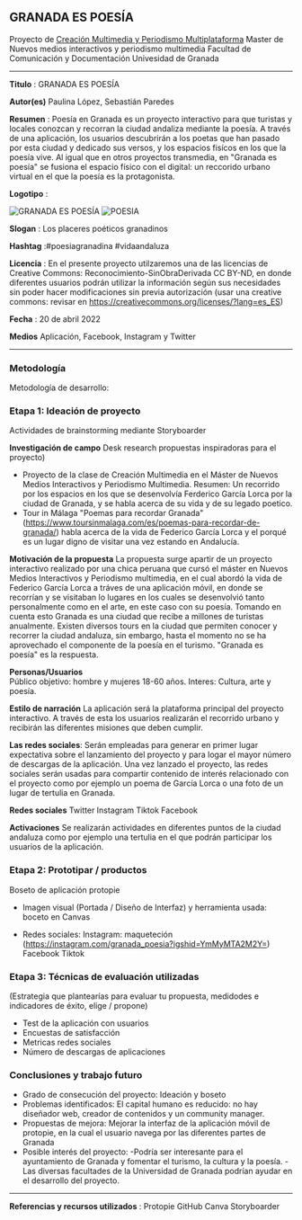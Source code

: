 ## GRANADA ES POESÍA 

Proyecto de [Creación Multimedia y Periodismo Multiplataforma](https://github.com/mgea/PeriodismoMultimedia)
Master de Nuevos medios interactivos y periodismo multimedia
Facultad de Comunicación y Documentación
Univesidad de Granada  

----

**Titulo** : GRANADA ES POESÍA

**Autor(es)** Paulina López, Sebastián Paredes

**Resumen** : Poesía en Granada es un proyecto interactivo para que turistas y locales conozcan y recorran la ciudad andaliza mediante la poesía. A través de una aplicación, los usuarios descubrirán a los poetas que han pasado por esta ciudad y dedicado sus versos, y los espacios fisícos en los que la poesía
vive. Al igual que en otros proyectos transmedia, en "Granada es poesía" se fusiona el espacio físico con el digital: un reccorido urbano virtual en el
que la poesía es la protagonista.

**Logotipo** : 

![GRANADA ES POESÍA](https://github.com/sparedes877/Poesia-en-Granada_2022/blob/master/poesiaengranada.png)
![POESIA](https://github.com/sparedes877/Poesia-en-Granada_2022/blob/master/poessiaengrana.png)

**Slogan** : Los placeres poéticos granadinos

**Hashtag** :#poesiagranadina #vidaandaluza 

**Licencia** : En el presente proyecto utilzaremos una de las licencias de Creative Commons: Reconocimiento-SinObraDerivada 
CC BY-ND, en donde diferentes usuarios podrán utilizar la información según sus necesidades sin poder hacer modificaciones sin previa autorización (usar una creative commons: revisar en https://creativecommons.org/licenses/?lang=es_ES) 

**Fecha** : 20 de abril 2022

**Medios** Aplicación, Facebook, Instagram y Twitter 

---

### Metodología

Metodología de desarrollo: 

### Etapa 1: Ideación de proyecto 

Actividades de brainstorming mediante Storyboarder

**Investigación de campo**   Desk research propuestas inspiradoras para el proyecto) 

* Proyecto de la clase de Creación Multimedia en el Máster de Nuevos Medios Interactivos y Periodismo Multimedia. Resumen: Un recorrido por los espacios
en los que se desenvolvía Ferderico García Lorca por la ciudad de Granada, y se habla acerca de su vida y de su legado poetico. 
* Tour in Málaga "Poemas para recordar Granada" (https://www.toursinmalaga.com/es/poemas-para-recordar-de-granada/) habla acerca de la vida de Federico
García Lorca y el porqué es un lugar digno de visitar una vez estando en Andalucía.

**Motivación de la propuesta** 
La propuesta surge apartir de un proyecto interactivo realizado por una chica peruana que cursó el máster en Nuevos Medios Interactivos y Periodismo
multimedia, en el cual abordó la vida de Federico García Lorca a tráves de una aplicación móvil, en donde se recorrían y se visitaban lo lugares en los
cuales se desenvolvió tanto personalmente como en el arte, en este caso con su poesía.
Tomando en cuenta esto Granada es una ciudad que recibe a millones de turistas anualmente. Existen diversos tours en la ciudad que permiten conocer y
recorrer la ciudad andaluza, sin embargo, hasta el momento no se ha aprovechado el componente de la poesía en el turismo. "Granada es poesía" es la
respuesta.

**Personas/Usuarios**  
Público objetivo: hombre y mujeres 18-60 años. 
Interes: Cultura, arte y poesía.

**Estilo de narración** 
La aplicación será la plataforma principal del proyecto interactivo. A través de esta los usuarios realizarán el recorrido urbano y recibirán las
diferentes misiones que deben cumplir.

**Las redes sociales**:
Serán empleadas para generar en primer lugar expectativa sobre el lanzamiento del proyecto y para logar el mayor número de descargas de
la aplicación. Una vez lanzado el proyecto, las redes sociales serán usadas para compartir contenido de interés relacionado con el proyecto como por
ejemplo un poema de García Lorca o una foto de un lugar de tertulia en Granada.

**Redes sociales**
Twitter
Instagram
Tiktok
Facebook

**Activaciones**
Se realizarán actividades en diferentes puntos de la ciudad andaluza como por ejemplo una tertulia en el que podrán participar los usuarios de la
aplicación.

### Etapa 2: Prototipar / productos 

Boseto de aplicación protopie

* Imagen visual (Portada / Diseño de Interfaz) y herramienta usada:
boceto en Canvas

* Redes sociales:
Instagram: maqueteción (https://instagram.com/granada_poesia?igshid=YmMyMTA2M2Y=)
Facebook
Tiktok

### Etapa 3: Técnicas de evaluación utilizadas

(Estrategia que plantearías para evaluar tu propuesta, medidodes e indicadores de éxito, elige / propone) 

* Test de la aplicación con usuarios
* Encuestas de satisfacción
* Metricas redes sociales
* Número de descargas de aplicaciones 

### Conclusiones y trabajo futuro

* Grado de consecución del proyecto: Ideación y boseto
* Problemas identificados: El capital humano es reducido: no hay diseñador web, creador de contenidos y un community manager.  
* Propuestas de mejora: Mejorar la interfaz de la aplicación móvil de protopie, en la cual el usuario navega por las diferentes partes de Granada 
* Posible interés del proyecto: 
-Podría ser interesante para el ayuntamiento de Granada y fomentar el turismo, la cultura y la poesía. 
-Las diversas facultades de la Universidad de Granada podrían ayudar en el desarrollo del proyecto. 

----

**Referencias y recursos utilizados** :
Protopie
GitHub
Canva
Storyboarder
